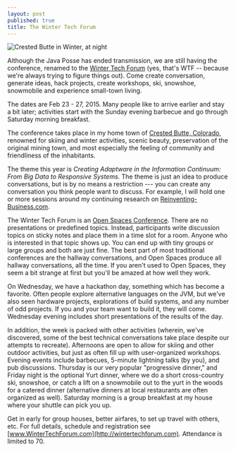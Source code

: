 ```yaml
---
layout: post
published: true
title: The Winter Tech Forum
---
```

![Crested Butte in Winter, at night](http://i.imgur.com/wKw1lP6.jpg "Crested Butte in Winter, at night")

Although the Java Posse has ended transmission, we are still having the
conference, renamed to the [Winter Tech Forum](http://wintertechforum.com) (yes, that's WTF -- because we're
always trying to figure things out). Come create conversation, generate ideas,
hack projects, create workshops, ski, snowshoe, snowmobile and experience small-town living.

The dates are Feb 23 - 27, 2015. Many people like to arrive earlier and stay a bit later; activities start with the Sunday evening barbecue and go through Saturday morning breakfast.

The conference takes place in my home town of [Crested Butte, Colorado](http://en.wikipedia.org/wiki/Crested_Butte,_Colorado), renowned for skiing and winter activities, scenic beauty, preservation of the original mining town, and most especially the feeling of community and friendliness of the inhabitants.

The theme this year is *Creating Adaptware in the Information Continuum: From
Big Data to Responsive Systems*. The theme is just an idea to produce
conversations, but is by no means a restriction --- you can create any
conversation you think people want to discuss. For example, I will hold one or
more sessions around my continuing research on [Reinventing-Business.com](http://www.reinventing-business.com/).

The Winter Tech Forum is an [Open Spaces Conference](https://www.youtube.com/watch?v=aD3S0wlbek0). There are no
presentations or predefined topics. Instead, participants write discussion
topics on sticky notes and place them in a time slot for a room. Anyone who is
interested in that topic shows up. You can end up with tiny groups or large
groups and both are just fine. The best part of most traditional conferences
are the hallway conversations, and Open Spaces produce all hallway
conversations, all the time. If you aren't used to Open Spaces, they seem a
bit strange at first but you'll be amazed at how well they work.

On Wednesday, we have a hackathon day, something which has become a favorite.
Often people explore alternative languages on the JVM, but we've also seen
hardware projects, explorations of build systems, and any number of odd
projects. If you and your team want to build it, they will come. Wednesday
evening includes short presentations of the results of the day.

In addition, the week is packed with other activities (wherein, we've
discovered, some of the best technical conversations take place despite our
attempts to recreate). Afternoons are open to allow for skiing and other outdoor activities, but just as often fill up with user-organized workshops. Evening events include barbecues, 5-minute lightning talks (by you), and pub discussions. Thursday is our very popular "progressive dinner," and Friday night is the optional Yurt dinner, where we do a short cross-country ski, snowshoe, or catch a lift on a snowmobile out to the yurt in the woods for a catered dinner (alternative dinners at local restaurants are often organized as well). Saturday morning is a group breakfast at my house where your shuttle can pick you up.

Get in early for group houses, better airfares, to set up travel with others,
etc. For full details, schedule and registration see [www.WinterTechForum.com](http://wintertechforum.com).
Attendance is limited to 70.

